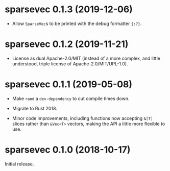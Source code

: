 # sparsevec 0.1.3 (2019-12-06)

* Allow `SparseVec`s to be printed with the debug formatter `{:?}`.


# sparsevec 0.1.2 (2019-11-21)

* License as dual Apache-2.0/MIT (instead of a more complex, and little
  understood, triple license of Apache-2.0/MIT/UPL-1.0).


# sparsevec 0.1.1 (2019-05-08)

* Make `rand` a `dev-dependency` to cut compile times down.

* Migrate to Rust 2018.

* Minor code improvements, including functions now accepting `&[T]` slices
  rather than `&Vec<T>` vectors, making the API a little more flexible to use.


# sparsevec 0.1.0 (2018-10-17)

Initial release.
